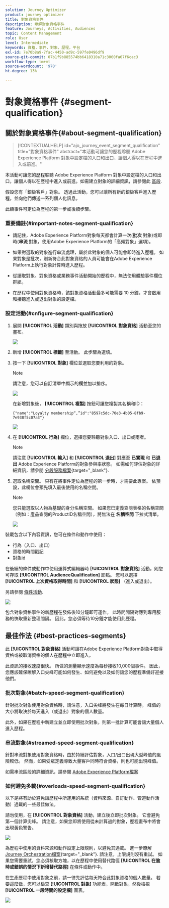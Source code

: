 ```yaml
---
solution: Journey Optimizer
product: journey optimizer
title: 對象資格事件
description: 瞭解對象資格事件
feature: Journeys, Activities, Audiences
topic: Content Management
role: User
level: Intermediate
keywords: 資格，事件，對象，歷程，平台
exl-id: 7e70b8a9-7fac-4450-ad9c-597fe0496df9
source-git-commit: 07b1f9b885574bb6418310a71c3060fa67f6cac3
workflow-type: tm+mt
source-wordcount: '970'
ht-degree: 13%

---
```


# 對象資格事件 {#segment-qualification}

## 關於對象資格事件{#about-segment-qualification}

>[!CONTEXTUALHELP]
>id="ajo_journey_event_segment_qualification"
>title="對象資格事件"
>abstract="本活動可讓您的歷程聆聽 Adobe Experience Platform 對象中設定檔的入口和出口，讓個人得以在歷程中進入或前進。"

本活動可讓您的歷程聆聽 Adobe Experience Platform 對象中設定檔的入口和出口，讓個人得以在歷程中進入或前進。如需建立對象的詳細資訊，請參閱此 [區段](../audience/about-audiences.md).

假設您有「銀級客戶」對象。 透過此活動，您可以讓所有新的銀級客戶進入歷程，並向他們傳送一系列個人化訊息。

此類事件可定位為歷程的第一步或後續步驟。

### 重要備註{#important-notes-segment-qualification}

* 請記住，Adobe Experience Platform對象每天都會計算一次(**批次** 對象)或即時(**串流** 對象，使用Adobe Experience Platform的「高頻對象」選項)。

* 如果對選取的對象進行串流處理，屬於此對象的個人可能會即時進入歷程。 如果對象是批次，則新符合此對象資格的人員可能會在Adobe Experience Platform上執行對象計算時進入歷程。

* 從讀取對象、對象資格或業務事件活動開始的歷程中，無法使用體驗事件欄位群組。 

* 在歷程中使用對象資格時，該對象資格活動最多可能需要 10 分鐘，才會啟用和接聽進入或退出對象的設定檔。

### 設定活動{#cnfigure-segment-qualification}

1. 展開 **[!UICONTROL 活動]** 類別與拖放 **[!UICONTROL 對象資格]** 活動至您的畫布。

   ![](assets/segment5.png)

1. 新增 **[!UICONTROL 標籤]** 至活動。 此步驟為選填。

1. 按一下 **[!UICONTROL 對象]** 欄位並選取您要利用的對象。

   >[!NOTE]
   >
   >請注意，您可以自訂清單中顯示的欄並加以排序。

   ![](assets/segment6.png)

   在新增對象後， **[!UICONTROL 複製]** 按鈕可讓您複製其名稱和ID：

   `{"name":"Loyalty membership“,”id":"8597c5dc-70e3-4b05-8fb9-7e938f5c07a3"}`

   ![](assets/segment-copy.png)

1. 在 **[!UICONTROL 行為]** 欄位，選擇您要聆聽對象入口、出口或兩者。

   >[!NOTE]
   >
   >請注意 **[!UICONTROL 輸入]** 和 **[!UICONTROL 退出]** 對應至 **已實現** 和 **已退出** Adobe Experience Platform的對象參與率狀態。 如需如何評估對象的詳細資訊，請參閱 [分段服務檔案](https://experienceleague.adobe.com/docs/experience-platform/segmentation/tutorials/evaluate-a-segment.html#interpret-segment-results){target="_blank"}.

1. 選取名稱空間。 只有在將事件定位為歷程的第一步時，才需要此專案。 依預設，此欄位會預先填入最後使用的名稱空間。

   >[!NOTE]
   >
   >您只能選取以人物為基礎的身分名稱空間。 如果您已定義查閱表格的名稱空間（例如：產品查閱的ProductID名稱空間），將無法在 **名稱空間** 下拉式清單。

   ![](assets/segment7.png)

裝載包含以下內容資訊，您可在條件和動作中使用：

* 行為（入口、出口）
* 資格的時間戳記
* 對象id

在後續的條件或動作中使用運算式編輯器時 **[!UICONTROL 對象資格]** 活動，則您可存取 **[!UICONTROL AudienceQualification]** 節點。 您可以選擇 **[!UICONTROL 上次資格取得時間]** 和 **[!UICONTROL 狀態]** （進入或退出）。

另請參閱 [條件活動](../building-journeys/condition-activity.md#about_condition).

![](assets/segment8.png)

包含對象資格事件的新歷程在發佈後10分鐘即可運作。 此時間間隔對應到專用服務的快取重新整理間隔。 因此，您必須等待10分鐘才能使用此歷程。

## 最佳作法 {#best-practices-segments}

此 **[!UICONTROL 對象資格]** 活動可讓在Adobe Experience Platform對象中取得資格或被取消資格的個人在歷程中立即進入。

此資訊的接收速度很快。 所做的測量顯示速度為每秒接收10,000個事件。 因此，您應該確保瞭解入口尖峰可能如何發生、如何避免以及如何讓您的歷程準備好迎接他們。

### 批次對象{#batch-speed-segment-qualification}

針對批次對象使用對象資格時，請注意，入口尖峰將發生在每日計算時。 峰值的大小將取決於每天進入（或退出）對象的個人數量。

此外，如果在歷程中新建立並立即使用批次對象，則第一批計算可能會讓大量個人進入歷程。

### 串流對象{#streamed-speed-segment-qualification}

針對串流對象使用對象資格時，由於持續評估對象，入口/出口出現大型峰值的風險較低。 然而，如果受眾定義導致大量客戶同時符合資格，則也可能出現峰值。

如需串流區段的詳細資訊，請參閱 [Adobe Experience Platform檔案](https://experienceleague.adobe.com/docs/experience-platform/segmentation/api/streaming-segmentation.html#api)

### 如何避免多載{#overloads-speed-segment-qualification}

以下是將有助於避免讓歷程中所運用的系統（資料來源、自訂動作、管道動作活動）過載的一些最佳做法。

請勿使用，在 **[!UICONTROL 對象資格]** 活動，建立後立即批次對象。 它會避免第一個計算尖峰。 請注意，如果您即將使用從未計算過的對象，歷程畫布中將會出現黃色警告。

![](assets/segment-error.png)

為歷程中使用的資料來源和動作設定上限規則，以避免其過載。 進一步瞭解 [Journey Orchestration檔案](https://experienceleague.adobe.com/docs/journeys/using/working-with-apis/capping.html){target="_blank"}. 請注意，上限規則沒有重試。 如果您需要重試，您必須核取方塊，以在歷程中使用替代路徑 **[!UICONTROL 在逾時或錯誤的情況下新增替代路徑]** 在條件或動作中。

在生產歷程中使用對象之前，請一律先評估每天符合此對象資格的個人數量。 若要這麼做，您可以檢查 **[!UICONTROL 對象]** 功能表，開啟對象，然後檢視 **[!UICONTROL 一段時間的設定檔]** 圖表。

![](assets/segment-overload.png)
